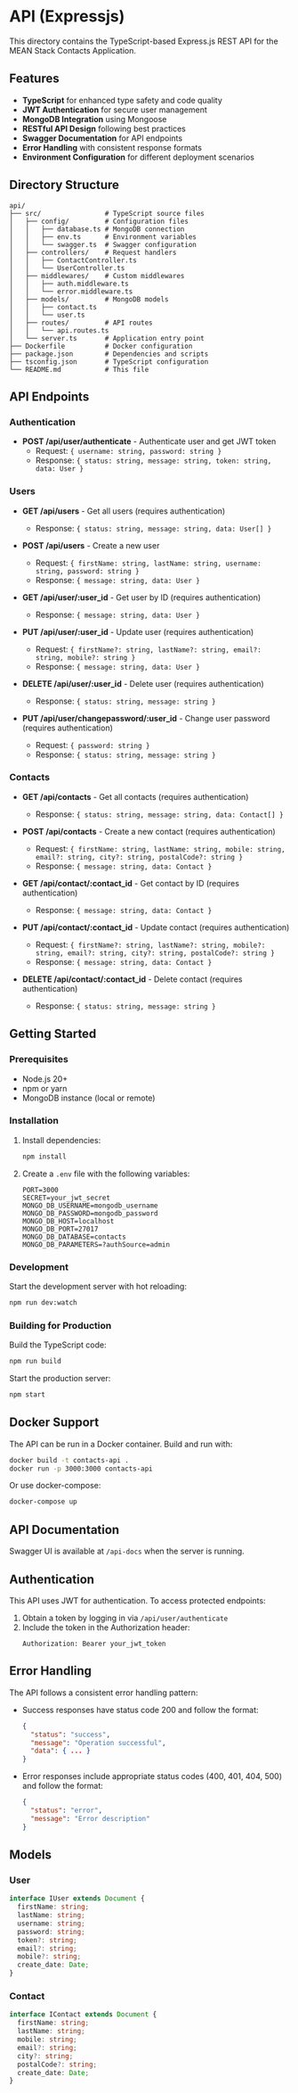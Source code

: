 # API (Expressjs)

This directory contains the TypeScript-based Express.js REST API for the MEAN Stack Contacts Application.

## Features

- **TypeScript** for enhanced type safety and code quality
- **JWT Authentication** for secure user management
- **MongoDB Integration** using Mongoose
- **RESTful API Design** following best practices
- **Swagger Documentation** for API endpoints
- **Error Handling** with consistent response formats
- **Environment Configuration** for different deployment scenarios

## Directory Structure

```
api/
├── src/                # TypeScript source files
│   ├── config/         # Configuration files
│   │   ├── database.ts # MongoDB connection
│   │   ├── env.ts      # Environment variables
│   │   └── swagger.ts  # Swagger configuration
│   ├── controllers/    # Request handlers
│   │   ├── ContactController.ts
│   │   └── UserController.ts
│   ├── middlewares/    # Custom middlewares
│   │   ├── auth.middleware.ts
│   │   └── error.middleware.ts
│   ├── models/         # MongoDB models
│   │   ├── contact.ts
│   │   └── user.ts
│   ├── routes/         # API routes
│   │   └── api.routes.ts
│   └── server.ts       # Application entry point
├── Dockerfile          # Docker configuration
├── package.json        # Dependencies and scripts
├── tsconfig.json       # TypeScript configuration
└── README.md           # This file
```

## API Endpoints

### Authentication

- **POST /api/user/authenticate** - Authenticate user and get JWT token
  - Request: `{ username: string, password: string }`
  - Response: `{ status: string, message: string, token: string, data: User }`

### Users

- **GET /api/users** - Get all users (requires authentication)
  - Response: `{ status: string, message: string, data: User[] }`

- **POST /api/users** - Create a new user
  - Request: `{ firstName: string, lastName: string, username: string, password: string }`
  - Response: `{ message: string, data: User }`

- **GET /api/user/:user_id** - Get user by ID (requires authentication)
  - Response: `{ message: string, data: User }`

- **PUT /api/user/:user_id** - Update user (requires authentication)
  - Request: `{ firstName?: string, lastName?: string, email?: string, mobile?: string }`
  - Response: `{ message: string, data: User }`

- **DELETE /api/user/:user_id** - Delete user (requires authentication)
  - Response: `{ status: string, message: string }`

- **PUT /api/user/changepassword/:user_id** - Change user password (requires authentication)
  - Request: `{ password: string }`
  - Response: `{ status: string, message: string }`

### Contacts

- **GET /api/contacts** - Get all contacts (requires authentication)
  - Response: `{ status: string, message: string, data: Contact[] }`

- **POST /api/contacts** - Create a new contact (requires authentication)
  - Request: `{ firstName: string, lastName: string, mobile: string, email?: string, city?: string, postalCode?: string }`
  - Response: `{ message: string, data: Contact }`

- **GET /api/contact/:contact_id** - Get contact by ID (requires authentication)
  - Response: `{ message: string, data: Contact }`

- **PUT /api/contact/:contact_id** - Update contact (requires authentication)
  - Request: `{ firstName?: string, lastName?: string, mobile?: string, email?: string, city?: string, postalCode?: string }`
  - Response: `{ message: string, data: Contact }`

- **DELETE /api/contact/:contact_id** - Delete contact (requires authentication)
  - Response: `{ status: string, message: string }`

## Getting Started

### Prerequisites

- Node.js 20+
- npm or yarn
- MongoDB instance (local or remote)

### Installation

1. Install dependencies:
   ```bash
   npm install
   ```

2. Create a `.env` file with the following variables:
   ```
   PORT=3000
   SECRET=your_jwt_secret
   MONGO_DB_USERNAME=mongodb_username
   MONGO_DB_PASSWORD=mongodb_password
   MONGO_DB_HOST=localhost
   MONGO_DB_PORT=27017
   MONGO_DB_DATABASE=contacts
   MONGO_DB_PARAMETERS=?authSource=admin
   ```

### Development

Start the development server with hot reloading:
```bash
npm run dev:watch
```

### Building for Production

Build the TypeScript code:
```bash
npm run build
```

Start the production server:
```bash
npm start
```

## Docker Support

The API can be run in a Docker container. Build and run with:

```bash
docker build -t contacts-api .
docker run -p 3000:3000 contacts-api
```

Or use docker-compose:
```bash
docker-compose up
```

## API Documentation

Swagger UI is available at `/api-docs` when the server is running.

## Authentication

This API uses JWT for authentication. To access protected endpoints:

1. Obtain a token by logging in via `/api/user/authenticate`
2. Include the token in the Authorization header:
   ```
   Authorization: Bearer your_jwt_token
   ```

## Error Handling

The API follows a consistent error handling pattern:

- Success responses have status code 200 and follow the format:
  ```json
  {
    "status": "success",
    "message": "Operation successful",
    "data": { ... }
  }
  ```

- Error responses include appropriate status codes (400, 401, 404, 500) and follow the format:
  ```json
  {
    "status": "error",
    "message": "Error description"
  }
  ```

## Models

### User

```typescript
interface IUser extends Document {
  firstName: string;
  lastName: string;
  username: string;
  password: string;
  token?: string;
  email?: string;
  mobile?: string;
  create_date: Date;
}
```

### Contact

```typescript
interface IContact extends Document {
  firstName: string;
  lastName: string;
  mobile: string;
  email?: string;
  city?: string;
  postalCode?: string;
  create_date: Date;
}
```